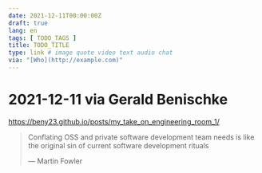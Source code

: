 ```yaml
---
date: 2021-12-11T00:00:00Z
draft: true
lang: en
tags: [ TODO_TAGS ]
title: TODO_TITLE
type: link # image quote video text audio chat
via: "[Who](http://example.com)"
---
```



# 2021-12-11 via Gerald Benischke
https://beny23.github.io/posts/my_take_on_engineering_room_1/


> Conflating OSS and private software development team needs is like the original sin of current software development rituals
>
> — Martin Fowler

